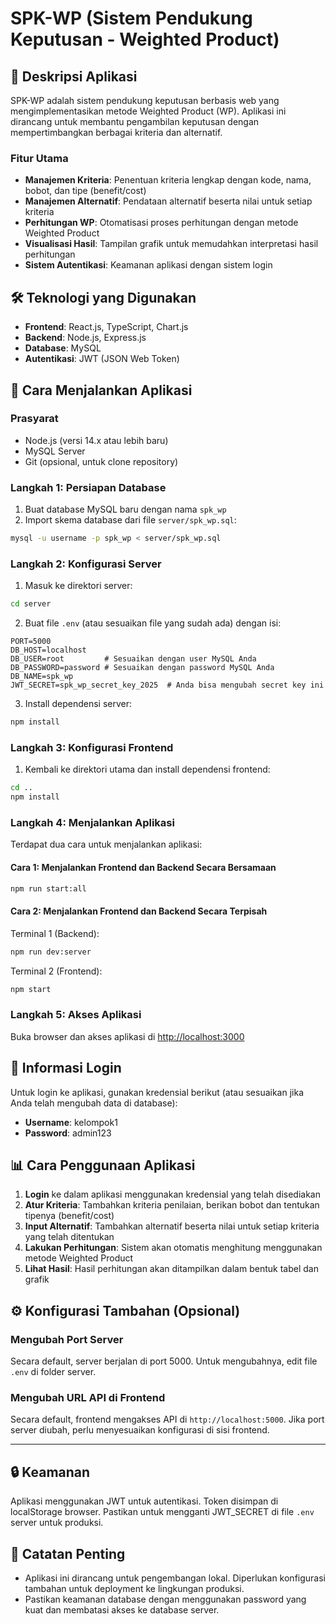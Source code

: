 # SPK-WP (Sistem Pendukung Keputusan - Weighted Product)

## 📝 Deskripsi Aplikasi

SPK-WP adalah sistem pendukung keputusan berbasis web yang mengimplementasikan metode Weighted Product (WP). Aplikasi ini dirancang untuk membantu pengambilan keputusan dengan mempertimbangkan berbagai kriteria dan alternatif.

### Fitur Utama

- **Manajemen Kriteria**: Penentuan kriteria lengkap dengan kode, nama, bobot, dan tipe (benefit/cost)
- **Manajemen Alternatif**: Pendataan alternatif beserta nilai untuk setiap kriteria
- **Perhitungan WP**: Otomatisasi proses perhitungan dengan metode Weighted Product
- **Visualisasi Hasil**: Tampilan grafik untuk memudahkan interpretasi hasil perhitungan
- **Sistem Autentikasi**: Keamanan aplikasi dengan sistem login

## 🛠️ Teknologi yang Digunakan

- **Frontend**: React.js, TypeScript, Chart.js
- **Backend**: Node.js, Express.js
- **Database**: MySQL
- **Autentikasi**: JWT (JSON Web Token)

## 🚀 Cara Menjalankan Aplikasi

### Prasyarat

- Node.js (versi 14.x atau lebih baru)
- MySQL Server
- Git (opsional, untuk clone repository)

### Langkah 1: Persiapan Database

1. Buat database MySQL baru dengan nama `spk_wp`
2. Import skema database dari file `server/spk_wp.sql`:

```bash
mysql -u username -p spk_wp < server/spk_wp.sql
```

### Langkah 2: Konfigurasi Server

1. Masuk ke direktori server:

```bash
cd server
```

2. Buat file `.env` (atau sesuaikan file yang sudah ada) dengan isi:

```properties
PORT=5000
DB_HOST=localhost
DB_USER=root         # Sesuaikan dengan user MySQL Anda
DB_PASSWORD=password # Sesuaikan dengan password MySQL Anda
DB_NAME=spk_wp
JWT_SECRET=spk_wp_secret_key_2025  # Anda bisa mengubah secret key ini
```

3. Install dependensi server:

```bash
npm install
```

### Langkah 3: Konfigurasi Frontend

1. Kembali ke direktori utama dan install dependensi frontend:

```bash
cd ..
npm install
```

### Langkah 4: Menjalankan Aplikasi

Terdapat dua cara untuk menjalankan aplikasi:

#### Cara 1: Menjalankan Frontend dan Backend Secara Bersamaan

```bash
npm run start:all
```

#### Cara 2: Menjalankan Frontend dan Backend Secara Terpisah

Terminal 1 (Backend):

```bash
npm run dev:server
```

Terminal 2 (Frontend):

```bash
npm start
```

### Langkah 5: Akses Aplikasi

Buka browser dan akses aplikasi di [http://localhost:3000](http://localhost:3000)

## 👤 Informasi Login

Untuk login ke aplikasi, gunakan kredensial berikut (atau sesuaikan jika Anda telah mengubah data di database):

- **Username**: kelompok1
- **Password**: admin123

## 📊 Cara Penggunaan Aplikasi

1. **Login** ke dalam aplikasi menggunakan kredensial yang telah disediakan
2. **Atur Kriteria**: Tambahkan kriteria penilaian, berikan bobot dan tentukan tipenya (benefit/cost)
3. **Input Alternatif**: Tambahkan alternatif beserta nilai untuk setiap kriteria yang telah ditentukan
4. **Lakukan Perhitungan**: Sistem akan otomatis menghitung menggunakan metode Weighted Product
5. **Lihat Hasil**: Hasil perhitungan akan ditampilkan dalam bentuk tabel dan grafik

## ⚙️ Konfigurasi Tambahan (Opsional)

### Mengubah Port Server

Secara default, server berjalan di port 5000. Untuk mengubahnya, edit file `.env` di folder server.

### Mengubah URL API di Frontend

Secara default, frontend mengakses API di `http://localhost:5000`. Jika port server diubah, perlu menyesuaikan konfigurasi di sisi frontend.

---

## 🔒 Keamanan

Aplikasi menggunakan JWT untuk autentikasi. Token disimpan di localStorage browser. Pastikan untuk mengganti JWT_SECRET di file `.env` server untuk produksi.

## 📝 Catatan Penting

- Aplikasi ini dirancang untuk pengembangan lokal. Diperlukan konfigurasi tambahan untuk deployment ke lingkungan produksi.
- Pastikan keamanan database dengan menggunakan password yang kuat dan membatasi akses ke database server.
